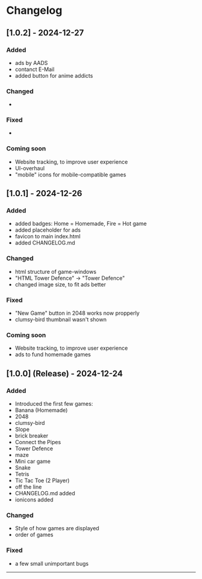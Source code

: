 # Changelog

## [1.0.2] - 2024-12-27
### Added
- ads by AADS
- contanct E-Mail
- added button for anime addicts

### Changed
- 

### Fixed
- 

### Coming soon
- Website tracking, to improve user experience
- UI-overhaul
- "mobile" icons for mobile-compatible games


## [1.0.1] - 2024-12-26
### Added
- added badges: Home = Homemade, Fire = Hot game
- added placeholder for ads
- favicon to main index.html
- added CHANGELOG.md


### Changed
- html structure of game-windows
- "HTML Tower Defence" -> "Tower Defence"
- changed image size, to fit ads better

### Fixed
- "New Game" button in 2048 works now propperly
- clumsy-bird thumbnail wasn't shown

### Coming soon
- Website tracking, to improve user experience
- ads to fund homemade games

## [1.0.0] (Release) - 2024-12-24
### Added

- Introduced the first few games:
- Banana (Homemade)
- 2048
- clumsy-bird
- Slope
- brick breaker
- Connect the Pipes
- Tower Defence
- maze
- Mini car game
- Snake
- Tetris
- Tic Tac Toe (2 Player)
- off the line
- CHANGELOG.md added
- ionicons added


### Changed
- Style of how games are displayed
- order of games

### Fixed
- a few small unimportant bugs

---

<!--
### How to Use

- **[Unreleased]**: This section includes changes that are yet to be released. It’s usually used for upcoming versions.
- **Version Tags**: Each version of the software is represented by a tag (e.g., `1.2.0`, `1.1.0`, etc.) along with the release date.
- **Change Categories**:
  - **Added**: For new features or functionality.
  - **Changed**: For updates or modifications to existing functionality.
  - **Fixed**: For bug fixes.
  - **Deprecated**: For features that are being phased out but still available.
  - **Removed**: For features that have been removed entirely.
  - **Security**: For any security-related changes or fixes.
  
Remember to update this file every time you make a release. It serves as a great reference for contributors and users of your project.
--!>
